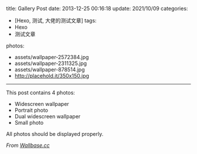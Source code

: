 title: Gallery Post
date: 2013-12-25 00:16:18
update: 2021/10/09
categories:
 - [Hexo, 测试, 大佬的测试文章]
tags:
 - Hexo
 - 测试文章

photos:
- assets/wallpaper-2572384.jpg
- assets/wallpaper-2311325.jpg
- assets/wallpaper-878514.jpg
- http://placehold.it/350x150.jpg
---

This post contains 4 photos:

- Widescreen wallpaper
- Portrait photo
- Dual widescreen wallpaper
- Small photo

All photos should be displayed properly.

*From [Wallbase.cc](http://wallbase.cc)*